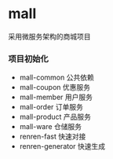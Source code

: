 # mall

采用微服务架构的商城项目

### 项目初始化
- mall-common  公共依赖
- mall-coupon  优惠服务
- mall-member  用户服务
- mall-order   订单服务
- mall-product 产品服务
- mall-ware    仓储服务
- renren-fast  快速对接
- renren-generator 快速生成

